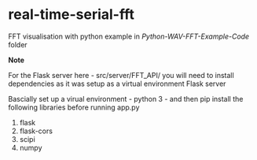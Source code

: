 # real-time-serial-fft

FFT visualisation with python example in _Python-WAV-FFT-Example-Code_ folder

__Note__

For the Flask server here - src/server/FFT_API/ you will need to install dependencies as it was setup as a virtual environment Flask server

Bascially set up a virual environment - python 3 - and then pip install the following libraries before running app.py
1. flask
2. flask-cors
3. scipi
4. numpy 
